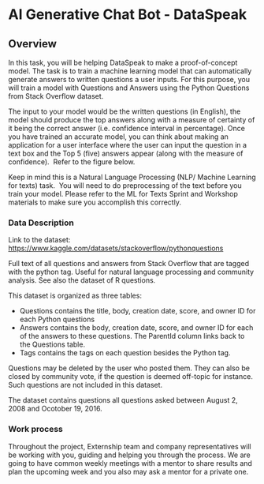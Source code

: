 # AI Generative Chat Bot - DataSpeak
## Overview

In this task, you will be helping DataSpeak to make a proof-of-concept model. The task is to train a machine learning model that can automatically generate answers to written questions a user inputs. For this purpose, you will train a model with Questions and Answers using the Python Questions from Stack Overflow dataset. 

The input to your model would be the written questions (in English), the model should produce the top answers along with a measure of certainty of it being the correct answer (i.e. confidence interval in percentage). Once you have trained an accurate model, you can think about making an application for a user interface where the user can input the question in a text box and the Top 5 (five) answers appear (along with the measure of confidence).  Refer to the figure below.

Keep in mind this is a Natural Language Processing (NLP/ Machine Learning for texts) task.  You will need to do preprocessing of the text before you train your model. Please refer to the ML for Texts Sprint and Workshop materials to make sure you accomplish this correctly.

### Data Description

Link to the dataset: https://www.kaggle.com/datasets/stackoverflow/pythonquestions

Full text of all questions and answers from Stack Overflow that are tagged with the python tag. Useful for natural language processing and community analysis. See also the dataset of R questions.


This dataset is organized as three tables:

 - Questions contains the title, body, creation date, score, and owner ID for each Python questions
 - Answers contains the body, creation date, score, and owner ID for each of the answers to these questions. The ParentId column links back to the Questions table.
- Tags contains the tags on each question besides the Python tag.


Questions may be deleted by the user who posted them. They can also be closed by community vote, if the question is deemed off-topic for instance. Such questions are not included in this dataset.

The dataset contains questions all questions asked between August 2, 2008 and Ocotober 19, 2016.



### Work process

Throughout the project, Externship team and company representatives will be working with you, guiding and helping you through the process. We are going to have common weekly meetings with a mentor to share results and plan the upcoming week and you also may ask a mentor for a private one.

